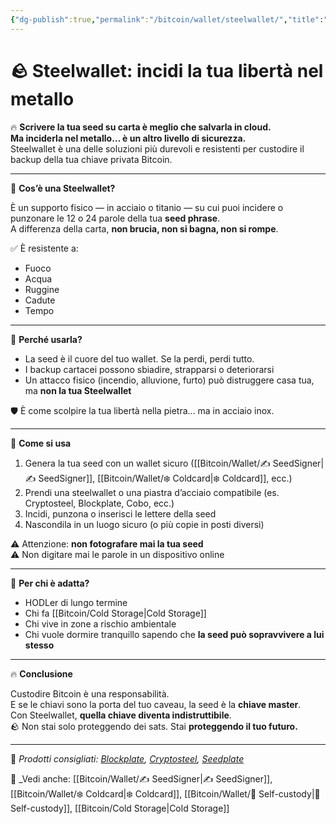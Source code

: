 ```yaml
---
{"dg-publish":true,"permalink":"/bitcoin/wallet/steelwallet/","title":"🪨 Steelwallet: incidi la tua libertà nel metallo","tags":["Bitcoin","Seed","Backup","Sicurezza","ColdStorage","SelfCustody"]}
---
```



# 🪨 Steelwallet: incidi la tua libertà nel metallo

🔥 **Scrivere la tua seed su carta è meglio che salvarla in cloud.  
Ma inciderla nel metallo… è un altro livello di sicurezza.**  
Steelwallet è una delle soluzioni più durevoli e resistenti per custodire il backup della tua chiave privata Bitcoin.

---

🧱 **Cos’è una Steelwallet?**

È un supporto fisico — in acciaio o titanio — su cui puoi incidere o punzonare le 12 o 24 parole della tua **seed phrase**.  
A differenza della carta, **non brucia, non si bagna, non si rompe**.

✅ È resistente a:
- Fuoco  
- Acqua  
- Ruggine  
- Cadute  
- Tempo

---

🔐 **Perché usarla?**

- La seed è il cuore del tuo wallet. Se la perdi, perdi tutto.  
- I backup cartacei possono sbiadire, strapparsi o deteriorarsi  
- Un attacco fisico (incendio, alluvione, furto) può distruggere casa tua, ma **non la tua Steelwallet**

🛡️ È come scolpire la tua libertà nella pietra… ma in acciaio inox.

---

🔧 **Come si usa**

1. Genera la tua seed con un wallet sicuro ([[Bitcoin/Wallet/✍️ SeedSigner\|✍️ SeedSigner]], [[Bitcoin/Wallet/❄️ Coldcard\|❄️ Coldcard]], ecc.)  
2. Prendi una steelwallet o una piastra d’acciaio compatibile (es. Cryptosteel, Blockplate, Cobo, ecc.)  
3. Incidi, punzona o inserisci le lettere della seed  
4. Nascondila in un luogo sicuro (o più copie in posti diversi)

⚠️ Attenzione: **non fotografare mai la tua seed**  
⚠️ Non digitare mai le parole in un dispositivo online

---

🎯 **Per chi è adatta?**

- HODLer di lungo termine  
- Chi fa [[Bitcoin/Cold Storage\|Cold Storage]]  
- Chi vive in zone a rischio ambientale  
- Chi vuole dormire tranquillo sapendo che **la seed può sopravvivere a lui stesso**

---

🔥 **Conclusione**

Custodire Bitcoin è una responsabilità.  
E se le chiavi sono la porta del tuo caveau, la seed è la **chiave master**.  
Con Steelwallet, **quella chiave diventa indistruttibile**.  
🪨 Non stai solo proteggendo dei sats. Stai **proteggendo il tuo futuro.**

---

🔗 _Prodotti consigliati: [Blockplate](https://blockplate.com), [Cryptosteel](https://cryptosteel.com), [Seedplate](https://seedplate.com)_

📎 _Vedi anche: [[Bitcoin/Wallet/✍️ SeedSigner\|✍️ SeedSigner]], [[Bitcoin/Wallet/❄️ Coldcard\|❄️ Coldcard]], [[Bitcoin/Wallet/🔐 Self-custody\|🔐 Self-custody]], [[Bitcoin/Cold Storage\|Cold Storage]]